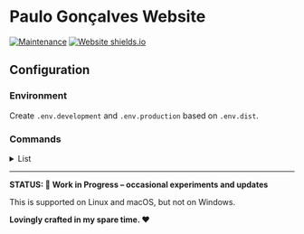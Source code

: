 # Paulo Gonçalves Website

[![Maintenance](https://img.shields.io/badge/Maintained%3F-yes-green.svg)](https://github.com/paulogoncalvs/pg-web)
[![Website shields.io](https://img.shields.io/website-up-down-green-red/http/shields.io.svg)](https://www.paulogoncalves.dev/)

## Configuration

### Environment

Create `.env.development` and `.env.production` based on `.env.dist`.

### Commands

<details>
<summary>List</summary>

| COMMAND                  | DESCRIPTION                                     |
| :----------------------- | ----------------------------------------------- |
| **BUILD**                |                                                 |
| `yarn prebuild`          | Generate sitemap                                |
| `yarn build`             | Generate dist                                   |
| **SERVER**               |                                                 |
| `yarn start:dev`         | Start **Development** server                    |
| `yarn start:prod`        | Generate dist + Start **Production** server     |
| `yarn start:prod:server` | Start Production server without dist generation |
| **TESTS**                |                                                 |
| `yarn tests:jest`        | Run Jest tests                                  |
| `yarn tests:jest:update` | Update Jest tests                               |
| `yarn tests:pw`          | Generate dist + Run Playwright tests            |
| `yarn tests:pw:update`   | Generate dist + Update Playwright tests         |
| `yarn tests:pw:run`      | Run Playwright tests without dist generation    |
| `yarn tests:pw:build`    | Build Playwright docker image                   |
| `yarn tests`             | Run all tests                                   |
| `yarn tests:update`      | Update all tests                                |
| **PRETTIFY**             |                                                 |
| `yarn prettify`          | Code formatting - Check                         |
| `yarn prettify:fix`      | Code formatting - Fix                           |
| **LINT**                 |                                                 |
| `yarn lint:ts`           | Lint TypeScript                                 |
| `yarn lint:ts:fix`       | Lint TypeScript - Fix                           |
| `yarn lint:css`          | Lint CSS                                        |
| `yarn lint:css:fix`      | Lint CSS - Fix                                  |
| `yarn lint`              | Lint All                                        |
| `yarn lint:fix`          | Lint All - Fix                                  |
| **PACKAGES**             |                                                 |
| `yarn upgrade:all`       | Upgrade all the packages                        |
| `yarn upgrade:latest`    | Upgrades packages to their latest version       |

</details>

---

**STATUS: 👷 Work in Progress – occasional experiments and updates**

This is supported on Linux and macOS, but not on Windows.

**Lovingly crafted in my spare time. ❤️**
